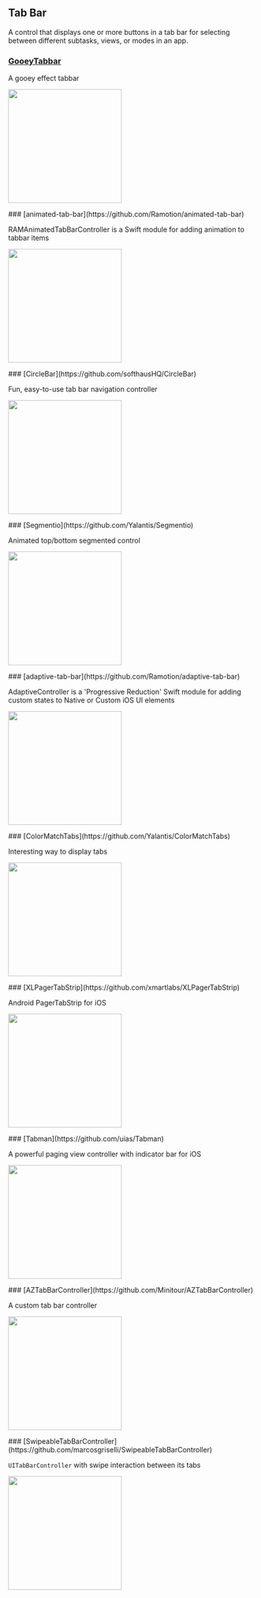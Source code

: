## Tab Bar

A control that displays one or more buttons in a tab bar for selecting between different subtasks, views, or modes in an app.
### [GooeyTabbar](https://github.com/KittenYang/GooeyTabbar)

A gooey effect tabbar

<p float="left">
<img src="https://raw.githubusercontent.com/KittenYang/GooeyTabbar/master/gooeyTabbar_Temple.gif" width="230">
</p>### [animated-tab-bar](https://github.com/Ramotion/animated-tab-bar)

RAMAnimatedTabBarController is a Swift module for adding animation to tabbar items

<p float="left">
<img src="https://raw.githubusercontent.com/Ramotion/animated-tab-bar/master/Screenshots/animatedTabBar.gif" width="230">
</p>### [CircleBar](https://github.com/softhausHQ/CircleBar)

Fun, easy-to-use tab bar navigation controller

<p float="left">
<img src="https://user-images.githubusercontent.com/7403338/53284076-884de700-3757-11e9-9185-33a67e7b3ba0.gif" width="230">
</p>### [Segmentio](https://github.com/Yalantis/Segmentio)

Animated top/bottom segmented control

<p float="left">
<img src="https://raw.githubusercontent.com/Yalantis/Segmentio/master/Assets/animation.gif" width="230">
</p>### [adaptive-tab-bar](https://github.com/Ramotion/adaptive-tab-bar)

AdaptiveController is a 'Progressive Reduction' Swift module for adding custom states to Native or Custom iOS UI elements

<p float="left">
<img src="https://raw.githubusercontent.com/Ramotion/adaptive-tab-bar/master/adaptive_tab_bar.gif" width="230">
</p>### [ColorMatchTabs](https://github.com/Yalantis/ColorMatchTabs)

Interesting way to display tabs

<p float="left">
<img src="https://raw.githubusercontent.com/Yalantis/ColorMatchTabs/master/Resources/preview.gif" width="230">
</p>### [XLPagerTabStrip](https://github.com/xmartlabs/XLPagerTabStrip)

Android PagerTabStrip for iOS

<p float="left">
<img src="https://raw.githubusercontent.com/xmartlabs/XLPagerTabStrip/master/Example/youtube.gif" width="230">
</p>### [Tabman](https://github.com/uias/Tabman)

A powerful paging view controller with indicator bar for iOS

<p float="left">
<img src="https://raw.githubusercontent.com/uias/Tabman/master/Docs/img/tm_header.png" width="230">
</p>### [AZTabBarController](https://github.com/Minitour/AZTabBarController)

A custom tab bar controller

<p float="left">
<img src="https://raw.githubusercontent.com/Minitour/AZTabBarController/master/Screenshots/aztabbar.gif" width="230">
</p>### [SwipeableTabBarController](https://github.com/marcosgriselli/SwipeableTabBarController)

`UITabBarController` with swipe interaction between its tabs

<p float="left">
<img src="https://raw.githubusercontent.com/marcosgriselli/SwipeableTabBarController/master/./Resources/GIFs/SwipeableTabBarController_new.gif" width="230">
</p>